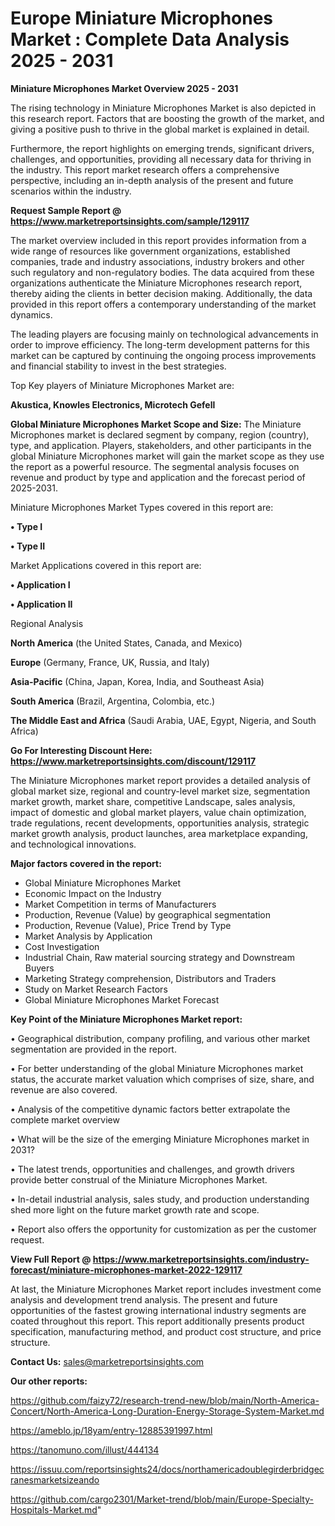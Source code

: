 # Europe Miniature Microphones Market : Complete Data Analysis 2025 - 2031

<Strong> Miniature Microphones Market Overview 2025 - 2031</strong>

The rising technology in Miniature Microphones Market is also depicted in this research report. Factors that are boosting the growth of the market, and giving a positive push to thrive in the global market is explained in detail.

Furthermore, the report highlights on emerging trends, significant drivers, challenges, and opportunities, providing all necessary data for thriving in the industry. This report market research offers a comprehensive perspective, including an in-depth analysis of the present and future scenarios within the industry.

<strong>Request Sample Report @ <a href=https://www.marketreportsinsights.com/sample/129117>https://www.marketreportsinsights.com/sample/129117</a></strong>

The market overview included in this report provides information from a wide range of resources like government organizations, established companies, trade and industry associations, industry brokers and other such regulatory and non-regulatory bodies. The data acquired from these organizations authenticate the Miniature Microphones research report, thereby aiding the clients in better decision making. Additionally, the data provided in this report offers a contemporary understanding of the market dynamics.

The leading players are focusing mainly on technological advancements in order to improve efficiency. The long-term development patterns for this market can be captured by continuing the ongoing process improvements and financial stability to invest in the best strategies.

Top Key players of Miniature Microphones Market are:

<strong>Akustica, Knowles Electronics, Microtech Gefell</strong>

<strong><b>Global Miniature Microphones Market Scope and Size:</b></strong>
The Miniature Microphones market is declared segment by company, region (country), type, and application. Players, stakeholders, and other participants in the global Miniature Microphones market will gain the market scope as they use the report as a powerful resource. The segmental analysis focuses on revenue and product by type and application and the forecast period of 2025-2031.

Miniature Microphones Market Types covered in this report are:

<strong>• Type I

• Type II</strong>

Market Applications covered in this report are:

<strong>• Application I

• Application II</strong> 

Regional Analysis

<strong>North America</strong> (the United States, Canada, and Mexico)

<strong>Europe</strong> (Germany, France, UK, Russia, and Italy)

<strong>Asia-Pacific</strong> (China, Japan, Korea, India, and Southeast Asia)

<strong>South America</strong> (Brazil, Argentina, Colombia, etc.)

<strong>The Middle East and Africa</strong> (Saudi Arabia, UAE, Egypt, Nigeria, and South Africa)

<strong>Go For Interesting Discount Here: <a href=https://www.marketreportsinsights.com/discount/129117>https://www.marketreportsinsights.com/discount/129117</a></strong>

The Miniature Microphones market report provides a detailed analysis of global market size, regional and country-level market size, segmentation market growth, market share, competitive Landscape, sales analysis, impact of domestic and global market players, value chain optimization, trade regulations, recent developments, opportunities analysis, strategic market growth analysis, product launches, area marketplace expanding, and technological innovations.

<strong><b>Major factors covered in the report:</b></strong>
<ul>
  <li>Global Miniature Microphones Market </li>
  <li>Economic Impact on the Industry</li>
  <li>Market Competition in terms of Manufacturers</li>
  <li>Production, Revenue (Value) by geographical segmentation</li>
  <li>Production, Revenue (Value), Price Trend by Type</li>
  <li>Market Analysis by Application</li>
  <li>Cost Investigation</li>
  <li>Industrial Chain, Raw material sourcing strategy and Downstream Buyers</li>
  <li>Marketing Strategy comprehension, Distributors and Traders</li>
  <li>Study on Market Research Factors</li>
  <li>Global Miniature Microphones Market Forecast</li>
</ul>

<strong><b>Key Point of the Miniature Microphones Market report:</b></strong>

• Geographical distribution, company profiling, and various other market segmentation are provided in the report.

• For better understanding of the global Miniature Microphones market status, the accurate market valuation which comprises of size, share, and revenue are also covered.

• Analysis of the competitive dynamic factors better extrapolate the complete market overview

• What will be the size of the emerging Miniature Microphones market in 2031?

• The latest trends, opportunities and challenges, and growth drivers provide better construal of the Miniature Microphones Market.

• In-detail industrial analysis, sales study, and production understanding shed more light on the future market growth rate and scope.

• Report also offers the opportunity for customization as per the customer request.

<strong><b>View Full Report @ <a href=https://www.marketreportsinsights.com/industry-forecast/miniature-microphones-market-2022-129117>https://www.marketreportsinsights.com/industry-forecast/miniature-microphones-market-2022-129117</a></b></strong>


At last, the Miniature Microphones Market report includes investment come analysis and development trend analysis. The present and future opportunities of the fastest growing international industry segments are coated throughout this report. This report additionally presents product specification, manufacturing method, and product cost structure, and price structure.

<strong>Contact Us:</strong>
sales@marketreportsinsights.com

<strong>Our other reports:</strong>

<a href=https://github.com/faizy72/research-trend-new/blob/main/North-America-Concert/North-America-Long-Duration-Energy-Storage-System-Market.md>https://github.com/faizy72/research-trend-new/blob/main/North-America-Concert/North-America-Long-Duration-Energy-Storage-System-Market.md</a>

<a href=https://ameblo.jp/18yam/entry-12885391997.html>https://ameblo.jp/18yam/entry-12885391997.html</a>

<a href=https://tanomuno.com/illust/444134>https://tanomuno.com/illust/444134</a>

<a href=https://issuu.com/reportsinsights24/docs/northamericadoublegirderbridgecranesmarketsizeando>https://issuu.com/reportsinsights24/docs/northamericadoublegirderbridgecranesmarketsizeando</a>

<a href=https://github.com/cargo2301/Market-trend/blob/main/Europe-Specialty-Hospitals-Market.md>https://github.com/cargo2301/Market-trend/blob/main/Europe-Specialty-Hospitals-Market.md</a>"
